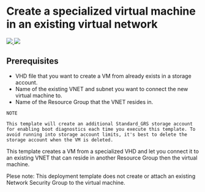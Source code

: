 # Create a specialized virtual machine in an existing virtual network

<a href="https://portal.azure.com/#create/Microsoft.Template/uri/https%3A%2F%2Fraw.githubusercontent.com%2Fazure%2Fazure-quickstart-templates%2Fmaster%2F201-specialized-vm-in-existing-vnet%2Fazuredeploy.json" target="_blank">
    <img src="http://azuredeploy.net/deploybutton.png"/>
</a>
<a href="http://armviz.io/#/?load=https%3A%2F%2Fraw.githubusercontent.com%2FAzure%2Fazure-quickstart-templates%2Fmaster%2F201-specialized-vm-in-existing-vnet%2Fazuredeploy.json" target="_blank">
    <img src="http://armviz.io/visualizebutton.png"/>
</a>

## Prerequisites

- VHD file that you want to create a VM from already exists in a storage account.
- Name of the existing VNET and subnet you want to connect the new virtual machine to.
- Name of the Resource Group that the VNET resides in.

```
NOTE

This template will create an additional Standard_GRS storage account for enabling boot diagnostics each time you execute this template. To avoid running into storage account limits, it's best to delete the storage account when the VM is deleted.
```

This template creates a VM from a specialized VHD and let you connect it to an existing VNET that can reside in another Resource Group then the virtual machine.

Plese note: This deployment template does not create or attach an existing Network Security Group to the virtual machine. 
